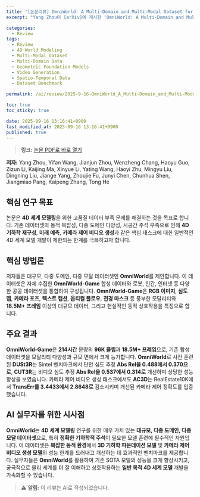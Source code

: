 ```yaml
---
title: "[논문리뷰] OmniWorld: A Multi-Domain and Multi-Modal Dataset for 4D World Modeling"
excerpt: "Yang Zhou이 [arXiv]에 게시한 'OmniWorld: A Multi-Domain and Multi-Modal Dataset for 4D World Modeling' 논문에 대한 자세한 리뷰입니다."

categories:
  - Review
tags:
  - Review
  - 4D World Modeling
  - Multi-Modal Dataset
  - Multi-Domain Data
  - Geometric Foundation Models
  - Video Generation
  - Spatio-Temporal Data
  - Dataset Benchmark

permalink: /ai/review/2025-9-16-OmniWorld_A_Multi-Domain_and_Multi-Modal_Dataset_for_4D_World_Modeling/

toc: true
toc_sticky: true

date: 2025-09-16 13:16:41+0900
last_modified_at: 2025-09-16 13:16:41+0900
published: true
---
```

> **링크:** [논문 PDF로 바로 열기](https://arxiv.org/abs/2509.12201)

**저자:** Yang Zhou, Yifan Wang, Jianjun Zhou, Wenzheng Chang, Haoyu Guo, Zizun Li, Kaijing Ma, Xinyue Li, Yating Wang, Haoyi Zhu, Mingyu Liu, Dingning Liu, Jiange Yang, Zhoujie Fu, Junyi Chen, Chunhua Shen, Jiangmiao Pang, Kaipeng Zhang, Tong He



## 핵심 연구 목표
논문은 **4D 세계 모델링**을 위한 고품질 데이터 부족 문제를 해결하는 것을 목표로 합니다. 기존 데이터셋의 동적 복잡성, 다중 도메인 다양성, 시공간 주석 부족으로 인해 **4D 기하학 재구성**, **미래 예측**, **카메라 제어 비디오 생성**과 같은 핵심 태스크에 대한 일반적인 4D 세계 모델 개발이 제한되는 한계를 극복하고자 합니다.

## 핵심 방법론
저자들은 대규모, 다중 도메인, 다중 모달 데이터셋인 **OmniWorld**를 제안합니다. 이 데이터셋은 자체 수집한 **OmniWorld-Game** 합성 데이터와 로봇, 인간, 인터넷 등 다양한 공공 데이터셋을 통합하여 구성됩니다. **OmniWorld-Game**은 **RGB 이미지**, **심도 맵**, **카메라 포즈**, **텍스트 캡션**, **옵티컬 플로우**, **전경 마스크** 등 풍부한 모달리티와 **18.5M+ 프레임** 이상의 대규모 데이터, 그리고 현실적인 동적 상호작용을 특징으로 합니다.

## 주요 결과
**OmniWorld-Game**은 **214시간** 분량의 **96K 클립**과 **18.5M+ 프레임**으로, 기존 합성 데이터셋을 모달리티 다양성과 규모 면에서 크게 능가합니다. **OmniWorld**로 사전 훈련된 **DUSt3R**는 Sintel 벤치마크에서 단안 심도 추정 **Abs Rel을 0.488에서 0.370으로**, **CUT3R**는 비디오 심도 추정 **Abs Rel을 0.537에서 0.314로** 개선하며 상당한 성능 향상을 보였습니다. 카메라 제어 비디오 생성 태스크에서도 **AC3D**는 RealEstate10K에서 **TransErr를 3.4433에서 2.8648로** 감소시키며 개선된 카메라 제어 정확도를 입증했습니다.

## AI 실무자를 위한 시사점
**OmniWorld**는 **4D 세계 모델링** 연구를 위한 매우 가치 있는 **대규모, 다중 도메인, 다중 모달 데이터셋**으로, 특히 **정확한 기하학적 주석**이 필요한 모델 훈련에 필수적인 자원입니다. 이 데이터셋은 **복잡한 동적 환경**에서 **3D 기하학 파운데이션 모델** 및 **카메라 제어 비디오 생성 모델**의 성능 한계를 드러내고 개선하는 데 효과적인 벤치마크를 제공합니다. 실무자들은 **OmniWorld**를 활용하여 기존 SOTA 모델의 성능을 크게 향상시키고, 궁극적으로 물리 세계를 더 잘 이해하고 상호작용하는 **일반 목적 4D 세계 모델** 개발을 가속화할 수 있습니다.

> ⚠️ **알림:** 이 리뷰는 AI로 작성되었습니다.